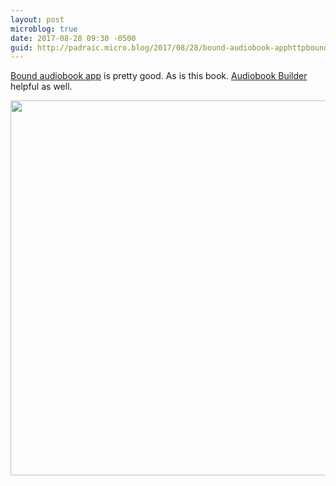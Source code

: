 ```yaml
---
layout: post
microblog: true
date: 2017-08-28 09:30 -0500
guid: http://padraic.micro.blog/2017/08/28/bound-audiobook-apphttpboundappaudio.html
---
```

[Bound audiobook app](http://boundapp.audio/) is pretty good. As is this book. [Audiobook Builder](http://www.splasm.com/audiobookbuilder/) helpful as well. 

<img src="http://blog.renaghan.com/uploads/2017/4408db012b.jpg" width="600" height="600" />
